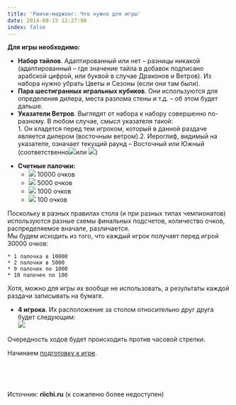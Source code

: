 ```yaml
---
title: 'Риичи-маджонг: Что нужно для игры'
date: 2014-08-15 12:27:00
index: false
---
```


**Для игры необходимо:**

* **Набор тайлов**. Адаптированный или нет – разницы никакой (адаптированный – где значение тайла в добавок подписано арабской цифрой, или буквой в случае Драконов и Ветров). Из набора нужно убрать Цветы и Сезоны (если они там были).  
* **Пара шестигранных игральных кубиков**. Они используются для определения дилера, места разлома стены и т.д. – об этом будет дальше.  
* **Указатели Ветров**. Выглядят от набора к набору совершенно по-разному. В любом случае, смысл указателя такой:  
1\. Он кладется перед тем игроком, который в данной раздаче является дилером (восточным ветром).2\. Иероглиф, видимый на указателе, означает текущий раунд – Восточный или Южный (соответственно![][1]или ![][2])  
<!--more-->

* **Счетные палочки:**
    * ![][3] 10000 очков
    * ![][4] 5000 очков
    * ![][5] 1000 очков
    * ![][6] 100 очков

Поскольку в разных правилах стола (и при разных типах чемпионатов) используются разные схемы финальных подсчетов, количество очков, распределяемое вначале, различается.  
Мы будем исходить из того, что каждый игрок получает перед игрой 30000 очков:

    * 1 палочка в 10000
    * 2 палочки в 5000
    * 9 палочек по 1000
    * 10 палочек по 100

Хотя, можно для игры их вообще не использовать, а результаты каждой раздачи записывать на бумаге.  

* **4 игрока**. Их расположение за столом относительно друг друга будет следующим:  
![][7]

Очередность ходов будет происходить против часовой стрелки.

Начинаем [подготовку к игре](/ru/риичи-маджонг/подготовка-к-игре/).

&nbsp;

&nbsp;

Источник: **riichi.ru** (к сожаленю более недоступен)

[1]: /images/mahjong/tile/w.jpg
[2]: /images/mahjong/tile/s.jpg
[3]: /images/mahjong/tile/10k.jpg
[4]: /images/mahjong/tile/5k.jpg
[5]: /images/mahjong/tile/1k.jpg
[6]: /images/mahjong/tile/100.jpg
[7]: /images/mahjong/tile/jrebiy.jpg


